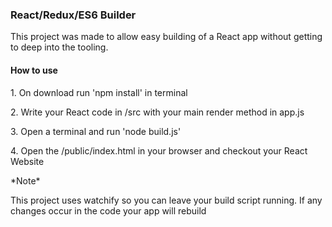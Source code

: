 <h3>React/Redux/ES6 Builder</h3>
<p>This project was made to allow easy building of a React app without getting to deep into the tooling.</p>
<h4>How to use</h4>
<p>1. On download run 'npm install' in terminal</p>
<p>2. Write your React code in /src with your main render method in app.js</p>
<p>3. Open a terminal and run 'node build.js'</p>
<p>4. Open the /public/index.html in your browser and checkout your React Website</p>
<p>*Note*</p>
<p>This project uses watchify so you can leave your build script running. If any changes occur in the code  your app will rebuild</p>
